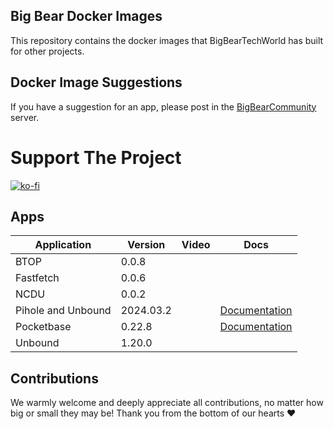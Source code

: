 ## Big Bear Docker Images

This repository contains the docker images that BigBearTechWorld has built for other projects.

## Docker Image Suggestions

If you have a suggestion for an app, please post in the [BigBearCommunity](https://community.bigbeartechworld.com) server.

# Support The Project

[![ko-fi](https://ko-fi.com/img/githubbutton_sm.svg)](https://ko-fi.com/E1E5NDK3I)

## Apps

| Application        | Version   | Video | Docs                                                                                                          |
| ------------------ | --------- | ----- | ------------------------------------------------------------------------------------------------------------- |
| BTOP               | 0.0.8     |       |                                                                                                               |
| Fastfetch          | 0.0.6     |       |                                                                                                               |
| NCDU               | 0.0.2     |       |                                                                                                               |
| Pihole and Unbound | 2024.03.2 |       | [Documentation](https://community.bigbeartechworld.com/t/added-pihole-and-unbound-to-bigbeardockerimages/192) |
| Pocketbase         | 0.22.8    |       | [Documentation](https://community.bigbeartechworld.com/t/pocketbase-is-on-bigbeardockerimages/28)             |
| Unbound            | 1.20.0    |       |                                                                                                               |

## Contributions

We warmly welcome and deeply appreciate all contributions, no matter how big or small they may be! Thank you from the bottom of our hearts ❤️
